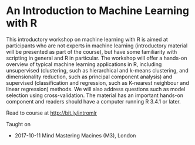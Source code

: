# An Introduction to Machine Learning with R


This introductory workshop on machine learning with R is aimed at
participants who are not experts in machine learning (introductory
material will be presented as part of the course), but have some
familiarity with scripting in general and R in particular. The
workshop will offer a hands-on overview of typical machine learning
applications in R, including unsupervised (clustering, such as
hierarchical and k-means clustering, and dimensionality reduction,
such as principal component analysis) and supervised (classification
and regression, such as K-nearest neighbour and linear regression)
methods. We will also address questions such as model selection using
cross-validation. The material has an important hands-on component and
readers should have a computer running R 3.4.1 or later.

Read to course at http://bit.ly/intromlr


Taught on

- 2017-10-11 Mind Mastering Macines (M3), London
